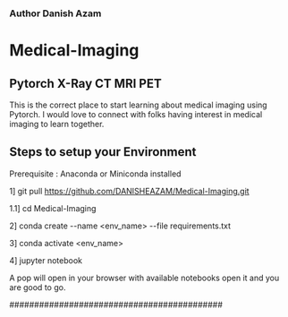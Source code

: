 ### Author Danish Azam
# Medical-Imaging
## Pytorch X-Ray CT MRI PET
This is the correct place to start learning about medical imaging using Pytorch. I would love to connect 
with folks having interest in medical imaging to learn together.

## Steps to setup your Environment
Prerequisite : Anaconda or Miniconda installed

1] git pull https://github.com/DANISHEAZAM/Medical-Imaging.git

1.1] cd Medical-Imaging

2] conda create --name <env_name> --file requirements.txt

3] conda activate <env_name>

4] jupyter notebook

A pop will open in your browser with available notebooks open it and you are good to go.

###########################################

